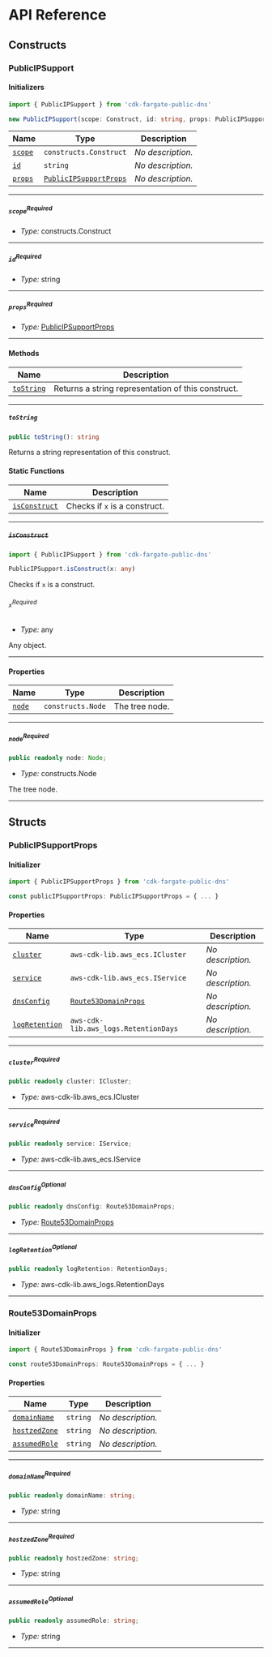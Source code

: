 # API Reference <a name="API Reference" id="api-reference"></a>

## Constructs <a name="Constructs" id="Constructs"></a>

### PublicIPSupport <a name="PublicIPSupport" id="cdk-fargate-public-dns.PublicIPSupport"></a>

#### Initializers <a name="Initializers" id="cdk-fargate-public-dns.PublicIPSupport.Initializer"></a>

```typescript
import { PublicIPSupport } from 'cdk-fargate-public-dns'

new PublicIPSupport(scope: Construct, id: string, props: PublicIPSupportProps)
```

| **Name** | **Type** | **Description** |
| --- | --- | --- |
| <code><a href="#cdk-fargate-public-dns.PublicIPSupport.Initializer.parameter.scope">scope</a></code> | <code>constructs.Construct</code> | *No description.* |
| <code><a href="#cdk-fargate-public-dns.PublicIPSupport.Initializer.parameter.id">id</a></code> | <code>string</code> | *No description.* |
| <code><a href="#cdk-fargate-public-dns.PublicIPSupport.Initializer.parameter.props">props</a></code> | <code><a href="#cdk-fargate-public-dns.PublicIPSupportProps">PublicIPSupportProps</a></code> | *No description.* |

---

##### `scope`<sup>Required</sup> <a name="scope" id="cdk-fargate-public-dns.PublicIPSupport.Initializer.parameter.scope"></a>

- *Type:* constructs.Construct

---

##### `id`<sup>Required</sup> <a name="id" id="cdk-fargate-public-dns.PublicIPSupport.Initializer.parameter.id"></a>

- *Type:* string

---

##### `props`<sup>Required</sup> <a name="props" id="cdk-fargate-public-dns.PublicIPSupport.Initializer.parameter.props"></a>

- *Type:* <a href="#cdk-fargate-public-dns.PublicIPSupportProps">PublicIPSupportProps</a>

---

#### Methods <a name="Methods" id="Methods"></a>

| **Name** | **Description** |
| --- | --- |
| <code><a href="#cdk-fargate-public-dns.PublicIPSupport.toString">toString</a></code> | Returns a string representation of this construct. |

---

##### `toString` <a name="toString" id="cdk-fargate-public-dns.PublicIPSupport.toString"></a>

```typescript
public toString(): string
```

Returns a string representation of this construct.

#### Static Functions <a name="Static Functions" id="Static Functions"></a>

| **Name** | **Description** |
| --- | --- |
| <code><a href="#cdk-fargate-public-dns.PublicIPSupport.isConstruct">isConstruct</a></code> | Checks if `x` is a construct. |

---

##### ~~`isConstruct`~~ <a name="isConstruct" id="cdk-fargate-public-dns.PublicIPSupport.isConstruct"></a>

```typescript
import { PublicIPSupport } from 'cdk-fargate-public-dns'

PublicIPSupport.isConstruct(x: any)
```

Checks if `x` is a construct.

###### `x`<sup>Required</sup> <a name="x" id="cdk-fargate-public-dns.PublicIPSupport.isConstruct.parameter.x"></a>

- *Type:* any

Any object.

---

#### Properties <a name="Properties" id="Properties"></a>

| **Name** | **Type** | **Description** |
| --- | --- | --- |
| <code><a href="#cdk-fargate-public-dns.PublicIPSupport.property.node">node</a></code> | <code>constructs.Node</code> | The tree node. |

---

##### `node`<sup>Required</sup> <a name="node" id="cdk-fargate-public-dns.PublicIPSupport.property.node"></a>

```typescript
public readonly node: Node;
```

- *Type:* constructs.Node

The tree node.

---


## Structs <a name="Structs" id="Structs"></a>

### PublicIPSupportProps <a name="PublicIPSupportProps" id="cdk-fargate-public-dns.PublicIPSupportProps"></a>

#### Initializer <a name="Initializer" id="cdk-fargate-public-dns.PublicIPSupportProps.Initializer"></a>

```typescript
import { PublicIPSupportProps } from 'cdk-fargate-public-dns'

const publicIPSupportProps: PublicIPSupportProps = { ... }
```

#### Properties <a name="Properties" id="Properties"></a>

| **Name** | **Type** | **Description** |
| --- | --- | --- |
| <code><a href="#cdk-fargate-public-dns.PublicIPSupportProps.property.cluster">cluster</a></code> | <code>aws-cdk-lib.aws_ecs.ICluster</code> | *No description.* |
| <code><a href="#cdk-fargate-public-dns.PublicIPSupportProps.property.service">service</a></code> | <code>aws-cdk-lib.aws_ecs.IService</code> | *No description.* |
| <code><a href="#cdk-fargate-public-dns.PublicIPSupportProps.property.dnsConfig">dnsConfig</a></code> | <code><a href="#cdk-fargate-public-dns.Route53DomainProps">Route53DomainProps</a></code> | *No description.* |
| <code><a href="#cdk-fargate-public-dns.PublicIPSupportProps.property.logRetention">logRetention</a></code> | <code>aws-cdk-lib.aws_logs.RetentionDays</code> | *No description.* |

---

##### `cluster`<sup>Required</sup> <a name="cluster" id="cdk-fargate-public-dns.PublicIPSupportProps.property.cluster"></a>

```typescript
public readonly cluster: ICluster;
```

- *Type:* aws-cdk-lib.aws_ecs.ICluster

---

##### `service`<sup>Required</sup> <a name="service" id="cdk-fargate-public-dns.PublicIPSupportProps.property.service"></a>

```typescript
public readonly service: IService;
```

- *Type:* aws-cdk-lib.aws_ecs.IService

---

##### `dnsConfig`<sup>Optional</sup> <a name="dnsConfig" id="cdk-fargate-public-dns.PublicIPSupportProps.property.dnsConfig"></a>

```typescript
public readonly dnsConfig: Route53DomainProps;
```

- *Type:* <a href="#cdk-fargate-public-dns.Route53DomainProps">Route53DomainProps</a>

---

##### `logRetention`<sup>Optional</sup> <a name="logRetention" id="cdk-fargate-public-dns.PublicIPSupportProps.property.logRetention"></a>

```typescript
public readonly logRetention: RetentionDays;
```

- *Type:* aws-cdk-lib.aws_logs.RetentionDays

---

### Route53DomainProps <a name="Route53DomainProps" id="cdk-fargate-public-dns.Route53DomainProps"></a>

#### Initializer <a name="Initializer" id="cdk-fargate-public-dns.Route53DomainProps.Initializer"></a>

```typescript
import { Route53DomainProps } from 'cdk-fargate-public-dns'

const route53DomainProps: Route53DomainProps = { ... }
```

#### Properties <a name="Properties" id="Properties"></a>

| **Name** | **Type** | **Description** |
| --- | --- | --- |
| <code><a href="#cdk-fargate-public-dns.Route53DomainProps.property.domainName">domainName</a></code> | <code>string</code> | *No description.* |
| <code><a href="#cdk-fargate-public-dns.Route53DomainProps.property.hostzedZone">hostzedZone</a></code> | <code>string</code> | *No description.* |
| <code><a href="#cdk-fargate-public-dns.Route53DomainProps.property.assumedRole">assumedRole</a></code> | <code>string</code> | *No description.* |

---

##### `domainName`<sup>Required</sup> <a name="domainName" id="cdk-fargate-public-dns.Route53DomainProps.property.domainName"></a>

```typescript
public readonly domainName: string;
```

- *Type:* string

---

##### `hostzedZone`<sup>Required</sup> <a name="hostzedZone" id="cdk-fargate-public-dns.Route53DomainProps.property.hostzedZone"></a>

```typescript
public readonly hostzedZone: string;
```

- *Type:* string

---

##### `assumedRole`<sup>Optional</sup> <a name="assumedRole" id="cdk-fargate-public-dns.Route53DomainProps.property.assumedRole"></a>

```typescript
public readonly assumedRole: string;
```

- *Type:* string

---



